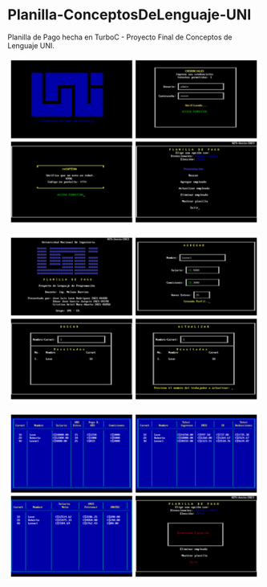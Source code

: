 # Planilla-ConceptosDeLenguaje-UNI

Planilla de Pago hecha en TurboC - Proyecto Final de Conceptos de Lenguaje UNI.

![img](https://github.com/Zenovya/Planilla-ConceptosDeLenguaje-UNI/blob/main/img.jpg)

![img1](https://github.com/Zenovya/Planilla-ConceptosDeLenguaje-UNI/blob/main/img1.jpg)

![img2](https://github.com/Zenovya/Planilla-ConceptosDeLenguaje-UNI/blob/main/img2.jpg)
